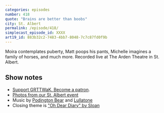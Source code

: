 ```yaml
---
categories: episodes
number: 418
quote: "Brains are better than boobs"
city: St. Albert
permalink: /episode/418/
simplecast_episode_id: XXXX
art19_id: 883b32c2-7483-4bb7-8048-7c7c87fd0f9b
---
```


Moira contemplates puberty, Matt poops his pants, Michelle imagines a family of horses, and much more. Recorded live at The Arden Theatre in St. Albert.

## Show notes
* [Support GRTTWaK. Become a patron](https://grownupsreadthingstheywroteaskids.com/support/?utm_source=podcast&utm_medium=referral&utm_campaign=418).
* [Photos from our St. Albert event](https://www.facebook.com/media/set/?set=a.10155037774048600.1073741899.121054468599&type=1&l=f58c6d2ae6)
* Music by [Podington Bear](https://geo.itunes.apple.com/us/artist/podington-bear/id250459572?at=10lR7u&mt=1&app=music) and [Lullatone](https://geo.itunes.apple.com/us/artist/lullatone/id34467705?at=10lR7u&mt=1&app=music)
* Closing theme is ["Oh Dear Diary" by Sloan](http://sloan.spinshop.com/details/9850)